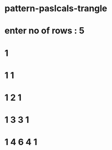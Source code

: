 # pattern-paslcals-trangle

# enter no of rows : 5
#     1 
#    1 1
#   1 2 1
#  1 3 3 1
# 1 4 6 4 1
